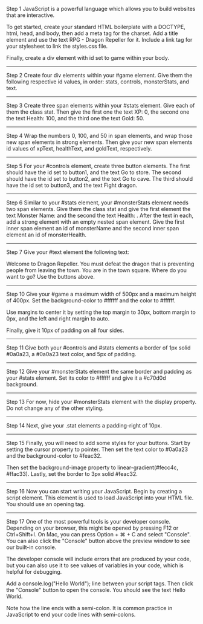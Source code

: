 Step 1
JavaScript is a powerful language which allows you to build websites that are interactive.

To get started, create your standard HTML boilerplate with a DOCTYPE, html, head, and body, then add a meta tag for the charset. Add a title element and use the text RPG - Dragon Repeller for it. Include a link tag for your stylesheet to link the styles.css file.

Finally, create a div element with id set to game within your body.

-----------

Step 2
Create four div elements within your #game element. Give them the following respective id values, in order: stats, controls, monsterStats, and text.

-----------

Step 3
Create three span elements within your #stats element. Give each of them the class stat. Then give the first one the text XP: 0, the second one the text Health: 100, and the third one the text Gold: 50.

-----------

Step 4
Wrap the numbers 0, 100, and 50 in span elements, and wrap those new span elements in strong elements. Then give your new span elements id values of xpText, healthText, and goldText, respectively.

-----------

Step 5
For your #controls element, create three button elements. The first should have the id set to button1, and the text Go to store. The second should have the id set to button2, and the text Go to cave. The third should have the id set to button3, and the text Fight dragon.

-----------

Step 6
Similar to your #stats element, your #monsterStats element needs two span elements. Give them the class stat and give the first element the text Monster Name: and the second the text Health: . After the text in each, add a strong element with an empty nested span element. Give the first inner span element an id of monsterName and the second inner span element an id of monsterHealth.

-----------

Step 7
Give your #text element the following text:

Welcome to Dragon Repeller. You must defeat the dragon that is preventing people from leaving the town. You are in the town square. Where do you want to go? Use the buttons above.

-----------

Step 10
Give your #game a maximum width of 500px and a maximum height of 400px. Set the background-color to #ffffff and the color to #ffffff.

Use margins to center it by setting the top margin to 30px, bottom margin to 0px, and the left and right margin to auto.

Finally, give it 10px of padding on all four sides.

------------

Step 11
Give both your #controls and #stats elements a border of 1px solid #0a0a23, a #0a0a23 text color, and 5px of padding.

------------

Step 12
Give your #monsterStats element the same border and padding as your #stats element. Set its color to #ffffff and give it a #c70d0d background.

------------

Step 13
For now, hide your #monsterStats element with the display property. Do not change any of the other styling.

------------

Step 14
Next, give your .stat elements a padding-right of 10px.

------------

Step 15
Finally, you will need to add some styles for your buttons. Start by setting the cursor property to pointer. Then set the text color to #0a0a23 and the background-color to #feac32.

Then set the background-image property to linear-gradient(#fecc4c, #ffac33). Lastly, set the border to 3px solid #feac32.

------------

Step 16
Now you can start writing your JavaScript. Begin by creating a script element. This element is used to load JavaScript into your HTML file. You should use an opening <script> and closing </script> tag.

------------

Step 17
One of the most powerful tools is your developer console. Depending on your browser, this might be opened by pressing F12 or Ctrl+Shift+I. On Mac, you can press Option + ⌘ + C and select "Console". You can also click the "Console" button above the preview window to see our built-in console.

The developer console will include errors that are produced by your code, but you can also use it to see values of variables in your code, which is helpful for debugging.

Add a console.log("Hello World"); line between your script tags. Then click the "Console" button to open the console. You should see the text Hello World.

Note how the line ends with a semi-colon. It is common practice in JavaScript to end your code lines with semi-colons.